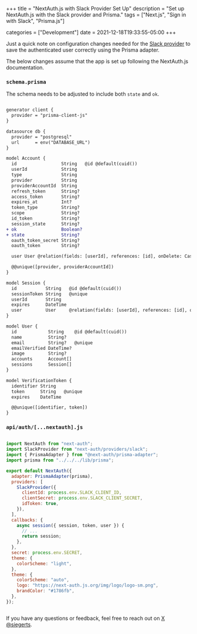 +++
title = "NextAuth.js with Slack Provider Set Up"
description = "Set up NextAuth.js with the Slack provider and Prisma."
tags = ["Next.js", "Sign in with Slack", "Prisma.js"]

categories = ["Development"]
date = 2021-12-18T19:33:55-05:00
+++

Just a quick note on configuration changes needed for the [Slack provider](https://next-auth.js.org/providers/slack) to save the authenticated user correctly using the Prisma adapter.

The below changes assume that the app is set up following the NextAuth.js documentation.

### `schema.prisma`

The schema needs to be adjusted to include both `state` and `ok`.

```diff

generator client {
  provider = "prisma-client-js"
}

datasource db {
  provider = "postgresql"
  url      = env("DATABASE_URL")
}

model Account {
  id                 String   @id @default(cuid())
  userId             String
  type               String
  provider           String
  providerAccountId  String
  refresh_token      String?
  access_token       String?
  expires_at         Int?
  token_type         String?
  scope              String?
  id_token           String?
  session_state      String?
+ ok                 Boolean?
+ state              String?
  oauth_token_secret String?
  oauth_token        String?

  user User @relation(fields: [userId], references: [id], onDelete: Cascade)

  @@unique([provider, providerAccountId])
}

model Session {
  id           String   @id @default(cuid())
  sessionToken String   @unique
  userId       String
  expires      DateTime
  user         User     @relation(fields: [userId], references: [id], onDelete: Cascade)
}

model User {
  id            String    @id @default(cuid())
  name          String?
  email         String?   @unique
  emailVerified DateTime?
  image         String?
  accounts      Account[]
  sessions      Session[]
}

model VerificationToken {
  identifier String
  token      String   @unique
  expires    DateTime

  @@unique([identifier, token])
}
```

### `api/auth/[...nextauth].js`

```JavaScript

import NextAuth from "next-auth";
import SlackProvider from "next-auth/providers/slack";
import { PrismaAdapter } from "@next-auth/prisma-adapter";
import prisma from "../../../lib/prisma";

export default NextAuth({
  adapter: PrismaAdapter(prisma),
  providers: [
    SlackProvider({
      clientId: process.env.SLACK_CLIENT_ID,
      clientSecret: process.env.SLACK_CLIENT_SECRET,
      idToken: true,
    }),
  ],
  callbacks: {
    async session({ session, token, user }) {
      // ...
      return session;
    },
  },
  secret: process.env.SECRET,
  theme: {
    colorScheme: "light",
  },
  theme: {
    colorScheme: "auto",
    logo: "https://next-auth.js.org/img/logo/logo-sm.png",
    brandColor: "#1786fb",
  },
});



```

If you have any questions or feedback, feel free to reach out on [X @siegerts](https://x.com/siegerts).